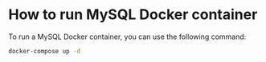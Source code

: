 # How to run MySQL Docker container

To run a MySQL Docker container, you can use the following command:

```bash
docker-compose up -d
```
